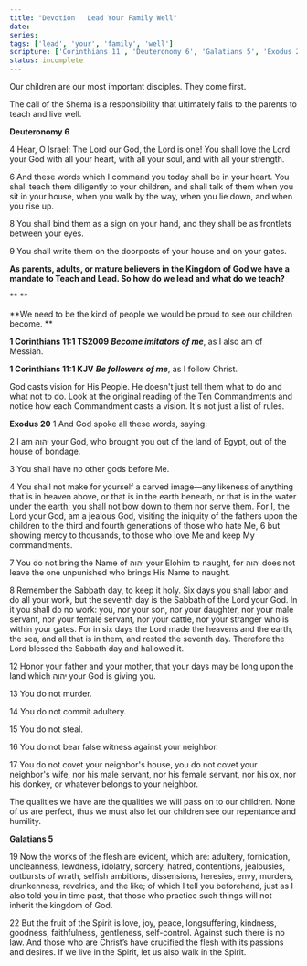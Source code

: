 ```yaml
---
title: "Devotion   Lead Your Family Well"
date: 
series: 
tags: ['lead', 'your', 'family', 'well']
scripture: ['Corinthians 11', 'Deuteronomy 6', 'Galatians 5', 'Exodus 20', '1']
status: incomplete
---
```


Our children are our most important disciples. They come first.

The call of the Shema is a responsibility that ultimately falls to the parents to teach and live well.

**Deuteronomy 6**

4 Hear, O Israel: The Lord our God, the Lord is one! You shall love the Lord your God with all your heart, with all your soul, and with all your strength.

6 And these words which I command you today shall be in your heart. You shall teach them diligently to your children, and shall talk of them when you sit in your house, when you walk by the way, when you lie down, and when you rise up.

8 You shall bind them as a sign on your hand, and they shall be as frontlets between your eyes.

9 You shall write them on the doorposts of your house and on your gates.

**As parents, adults, or mature believers in the Kingdom of God we have a mandate to Teach and Lead. So how do we lead and what do we teach?**

**
**

**We need to be the kind of people we would be proud to see our children become. **

**1 Corinthians 11:1 TS2009**
***Become imitators of me***, as I also am of Messiah.

**1 Corinthians 11:1 KJV**
***Be followers of me***, as I follow Christ.

God casts vision for His People. He doesn't just tell them what to do and what not to do. Look at the original reading of the Ten Commandments and notice how each Commandment casts a vision. It's not just a list of rules.

**Exodus 20**
1 And God spoke all these words, saying:

2 I am יהוה your God, who brought you out of the land of Egypt, out of the house of bondage.

3 You shall have no other gods before Me.

4 You shall not make for yourself a carved image—any likeness of anything that is in heaven above, or that is in the earth beneath, or that is in the water under the earth; you shall not bow down to them nor serve them. For I, the Lord your God, am a jealous God, visiting the iniquity of the fathers upon the children to the third and fourth generations of those who hate Me, 6 but showing mercy to thousands, to those who love Me and keep My commandments.

7 You do not bring the Name of יהוה your Elohim to naught, for יהוה does not leave the one unpunished who brings His Name to naught.

8 Remember the Sabbath day, to keep it holy. Six days you shall labor and do all your work, but the seventh day is the Sabbath of the Lord your God. In it you shall do no work: you, nor your son, nor your daughter, nor your male servant, nor your female servant, nor your cattle, nor your stranger who is within your gates. For in six days the Lord made the heavens and the earth, the sea, and all that is in them, and rested the seventh day. Therefore the Lord blessed the Sabbath day and hallowed it.

12 Honor your father and your mother, that your days may be long upon the land which יהוה your God is giving you.

13 You do not murder.

14 You do not commit adultery.

15 You do not steal.

16 You do not bear false witness against your neighbor.

17 You do not covet your neighbor's house, you do not covet your neighbor's wife, nor his male servant, nor his female servant, nor his ox, nor his donkey, or whatever belongs to your neighbor.

The qualities we have are the qualities we will pass on to our children. None of us are perfect, thus we must also let our children see our repentance and humility.

**Galatians 5**

19 Now the works of the flesh are evident, which are: adultery, fornication, uncleanness, lewdness, idolatry, sorcery, hatred, contentions, jealousies, outbursts of wrath, selfish ambitions, dissensions, heresies, envy, murders, drunkenness, revelries, and the like; of which I tell you beforehand, just as I also told you in time past, that those who practice such things will not inherit the kingdom of God.

22 But the fruit of the Spirit is love, joy, peace, longsuffering, kindness, goodness, faithfulness, gentleness, self-control. Against such there is no law. And those who are Christ’s have crucified the flesh with its passions and desires. If we live in the Spirit, let us also walk in the Spirit.